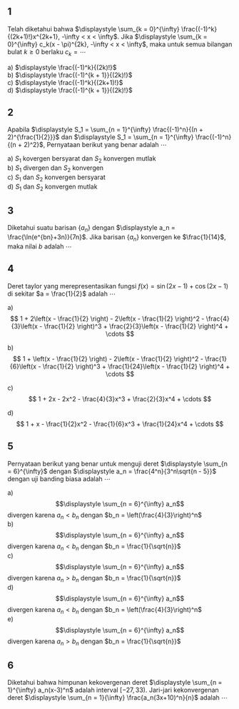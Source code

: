 ## 1
Telah diketahui bahwa 
$\displaystyle \sum_{k = 0}^{\infty} \frac{(-1)^k}{(2k+1)!}x^{2k+1}, -\infty < x < \infty$. 
Jika 
$\displaystyle \sum_{k = 0}^{\infty} c_k(x - \pi)^{2k}, -\infty < x < \infty$,
maka untuk semua bilangan bulat $k \geq 0$ berlaku $c_k = \cdots$

a) $\displaystyle \frac{(-1)^k}{(2k)!}$  
b) $\displaystyle \frac{(-1)^{k + 1}}{(2k)!}$  
c) $\displaystyle \frac{(-1)^k}{(2k+1)!}$  
d) $\displaystyle \frac{(-1)^{k + 1}}{(2k)!}$  

## 2
Apabila 
$\displaystyle S_1 = \sum_{n = 1}^{\infty} \frac{(-1)^n}{(n + 2)^{\frac{1}{2}}}$
dan
$\displaystyle S_1 = \sum_{n = 1}^{\infty} \frac{(-1)^n}{(n + 2)^2}$,
Pernyataan berikut yang benar adalah $\cdots$

a) $S_1$ kovergen bersyarat dan $S_2$ konvergen mutlak  
b) $S_1$ divergen dan $S_2$ konvergen  
c) $S_1$ dan $S_2$ konvergen bersyarat  
d) $S_1$ dan $S_2$ konvergen mutlak  

## 3
Diketahui suatu barisan $\{a_n\}$ dengan
$\displaystyle a_n = \frac{\ln(e^{bn}+3n)}{7n}$.
Jika barisan $\{a_n\}$ konvergen ke $\frac{1}{14}$, maka nilai $b$ adalah $\cdots$


## 4
Deret taylor yang merepresentasikan fungsi $f(x) = \sin(2x-1) + \cos(2x-1)$ di sekitar $a = \frac{1}{2}$ adalah $\cdots$

a) 
$$
1 + 2\left(x - \frac{1}{2} \right) - 2\left(x - \frac{1}{2} \right)^2 - \frac{4}{3}\left(x - \frac{1}{2} \right)^3 + \frac{2}{3}\left(x - \frac{1}{2} \right)^4 + \cdots
$$

b)
$$
1 + \left(x - \frac{1}{2} \right) - 2\left(x - \frac{1}{2} \right)^2 - \frac{1}{6}\left(x - \frac{1}{2} \right)^3 + \frac{1}{24}\left(x - \frac{1}{2} \right)^4 + \cdots
$$

c)
$$
1 + 2x - 2x^2 - \frac{4}{3}x^3 + \frac{2}{3}x^4 + \cdots
$$

d)
$$
1 + x - \frac{1}{2}x^2 - \frac{1}{6}x^3 + \frac{1}{24}x^4 + \cdots
$$

## 5
Pernyataan berikut yang benar untuk menguji deret $\displaystyle \sum_{n = 6}^{\infty}$
dengan $\displaystyle a_n = \frac{4^n}{3^n\sqrt{n - 5}}$ dengan uji banding biasa adalah $\cdots$

a) $$\displaystyle \sum_{n = 6}^{\infty} a_n$$ divergen karena $a_n < b_n$ dengan $b_n = \left(\frac{4}{3}\right)^n$  
b) $$\displaystyle \sum_{n = 6}^{\infty} a_n$$ divergen karena $a_n < b_n$ dengan $b_n = \frac{1}{\sqrt{n}}$  
c) $$\displaystyle \sum_{n = 6}^{\infty} a_n$$ divergen karena $a_n > b_n$ dengan $b_n = \frac{1}{\sqrt{n}}$  
d) $$\displaystyle \sum_{n = 6}^{\infty} a_n$$ divergen karena $a_n < b_n$ dengan $b_n = \left(\frac{4}{3}\right)^n$  
e) $$\displaystyle \sum_{n = 6}^{\infty} a_n$$ divergen karena $a_n > b_n$ dengan $b_n = \frac{1}{\sqrt{n}}$  

## 6
Diketahui bahwa himpunan kekovergenan deret 
$\displaystyle \sum_{n = 1}^{\infty} a_n(x-3)^n$ adalah interval $[-27, 33)$.
Jari-jari kekonvergenan deret $\displaystyle \sum_{n = 1}{\infty} \frac{a_n(3x+10)^n}{n}$
adalah $\cdots$